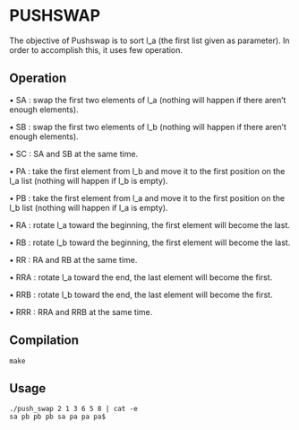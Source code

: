 # PUSHSWAP

The objective of Pushswap is to sort l_a (the first list given as parameter).
In order to accomplish this, it uses few operation.

## Operation

• SA : swap the first two elements of l_a (nothing will happen if there aren’t enough elements).

• SB : swap the first two elements of l_b (nothing will happen if there aren’t enough elements).

• SC : SA and SB at the same time.

• PA : take the first element from l_b and move it to the first position on the l_a list (nothing will happen if l_b is empty).

• PB : take the first element from l_a and move it to the first position on the l_b list (nothing will happen if l_a is empty).

• RA : rotate l_a toward the beginning, the first element will become the last.

• RB : rotate l_b toward the beginning, the first element will become the last.

• RR : RA and RB at the same time.

• RRA : rotate l_a toward the end, the last element will become the first.

• RRB : rotate l_b toward the end, the last element will become the first.

• RRR : RRA and RRB at the same time.

## Compilation

```
make
```

## Usage

```
./push_swap 2 1 3 6 5 8 | cat -e
sa pb pb pb sa pa pa pa$
```
